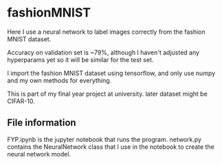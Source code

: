 # fashionMNIST
Here I use a neural network to label images correctly from the fashion
MNIST dataset.

Accuracy on validation set is ~79%, although I haven't adjusted any 
hyperparams yet so it will be similar for the test set.

I import the fashion MNIST dataset using tensorflow, and
only use numpy and my own methods for everything.

This is part of my final year project at university. 
later dataset might be CIFAR-10.

## File information
FYP.ipynb is the jupyter notebook that runs the program.
network.py contains the NeuralNetwork class that I use in the 
notebook to create the neural network model. 
